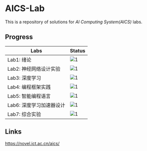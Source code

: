 # AICS-Lab
This is a repository of solutions for *AI Computing System(AICS)* labs.

## Progress

| Labs                     | Status                                               |
| ------------------------ | ---------------------------------------------------- |
| Lab1: 绪论              | ![1](https://img.shields.io/badge/-None-lightgrey) |
| Lab2: 神经网络设计实验   | ![1](https://img.shields.io/badge/-Done-brightgreen) |
| Lab3: 深度学习           | ![1](https://img.shields.io/badge/-Done-brightgreen) |
| Lab4: 编程框架实践       | ![1](https://img.shields.io/badge/-Done-brightgreen) |
| Lab5: 智能编程语言       | ![1](https://img.shields.io/badge/-Done-brightgreen) |
| Lab6: 深度学习加速器设计 | ![1](https://img.shields.io/badge/-Todo-lightgrey)   |
| Lab7: 综合实验           | ![1](https://img.shields.io/badge/-Todo-lightgrey)   |

## Links
https://novel.ict.ac.cn/aics/
